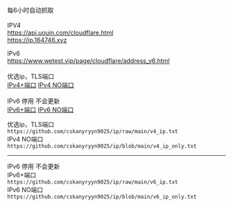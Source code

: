 每6小时自动抓取<br><br>
IPV4<br>
https://api.uouin.com/cloudflare.html<br>
https://ip.164746.xyz<br>

IPv6<br>
https://www.wetest.vip/page/cloudflare/address_v6.html<br><br>
优选ip，TLS端口<br>
[IPv4+端口](/v4_ip.txt) [IPv4 NO端口](/v4_ip_only.txt)<br><br>
IPv6 停用 不会更新<br>
[IPv6+端口](/v6_ip.txt) [IPv6 NO端口](/v6_ip_only.txt)

优选ip，TLS端口<br>
`https://github.com/cskanyryyn9025/ip/raw/main/v4_ip.txt`<br>
 IPv4 NO端口<br>
`https://github.com/cskanyryyn9025/ip/blob/main/v4_ip_only.txt`<br>

-----
IPv6 停用 不会更新<br>
IPv6+端口<br>
`https://github.com/cskanyryyn9025/ip/raw/main/v6_ip.txt`<br>
IPv6 NO端口<br>
`https://github.com/cskanyryyn9025/ip/blob/main/v6_ip_only.txt`<br>
